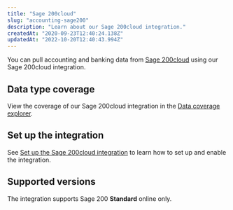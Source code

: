 ```yaml
---
title: "Sage 200cloud"
slug: "accounting-sage200"
description: "Learn about our Sage 200cloud integration."
createdAt: "2020-09-23T12:40:24.138Z"
updatedAt: "2022-10-20T12:40:43.994Z"
---
```


You can pull accounting and banking data from <a className="external" href="https://www.sage.com/en-gb/products/sage-200/" target="_blank">Sage 200cloud</a> using our Sage 200cloud integration.

## Data type coverage

View the coverage of our Sage 200cloud integration in the <a className="external" href="https://knowledge.codat.io/supported-features/accounting?view=tab-by-integration&integrationKey=jcrp" target="_blank">Data coverage explorer</a>.

## Set up the integration

See [Set up the Sage 200cloud integration](/integrations/accounting/sage200/accounting-sage200-setup) to learn how to set up and enable the integration.

## Supported versions

The integration supports Sage 200 **Standard** online only.
